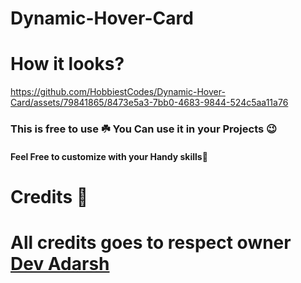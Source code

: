 # Dynamic-Hover-Card

# How it looks?

https://github.com/HobbiestCodes/Dynamic-Hover-Card/assets/79841865/8473e5a3-7bb0-4683-9844-524c5aa11a76




### This is free to use ☘️ You Can use it in your Projects 😉 
#### Feel Free to customize with your Handy skills🔖

# Credits 🥇

# All credits goes to respect owner [Dev Adarsh](devAdarsh.me)
